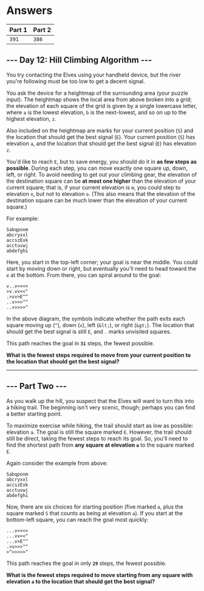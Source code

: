# Answers

| Part 1 | Part 2 |
| ------ | ------ |
| `391`  | `386`  |

## --- Day 12: Hill Climbing Algorithm ---

You try contacting the Elves using your handheld device, but the river you're following must be too low to get a decent signal.

You ask the device for a heightmap of the surrounding area (your puzzle input). The heightmap shows the local area from above broken into a grid; the elevation of each square of the grid is given by a single lowercase letter, where `a` is the lowest elevation, `b` is the next-lowest, and so on up to the highest elevation, `z`.

Also included on the heightmap are marks for your current position (`S`) and the location that should get the best signal (`E`). Your current position (`S`) has elevation `a`, and the location that should get the best signal (`E`) has elevation `z`.

You'd like to reach `E`, but to save energy, you should do it in __as few steps as possible__. During each step, you can move exactly one square up, down, left, or right. To avoid needing to get out your climbing gear, the elevation of the destination square can be __at most one higher__ than the elevation of your current square; that is, if your current elevation is `m`, you could step to elevation `n`, but not to elevation `o`. (This also means that the elevation of the destination square can be much lower than the elevation of your current square.)

For example:

    Sabqponm
    abcryxxl
    accszExk
    acctuvwj
    abdefghi

Here, you start in the top-left corner; your goal is near the middle. You could start by moving down or right, but eventually you'll need to head toward the `e` at the bottom. From there, you can spiral around to the goal:

    v..v<<<<
    >v.vv<<^
    .>vv>E^^
    ..v>>>^^
    ..>>>>>^

In the above diagram, the symbols indicate whether the path exits each square moving up (`^`), down (`v`), left (`&lt;`), or right (`&gt;`). The location that should get the best signal is still `E`, and `.` marks unvisited squares.

This path reaches the goal in __`31`__ steps, the fewest possible.

__What is the fewest steps required to move from your current position to the location that should get the best signal?__

-----------------

## --- Part Two ---

As you walk up the hill, you suspect that the Elves will want to turn this into a hiking trail. The beginning isn't very scenic, though; perhaps you can find a better starting point.

To maximize exercise while hiking, the trail should start as low as possible: elevation `a`. The goal is still the square marked `E`. However, the trail should still be direct, taking the fewest steps to reach its goal. So, you'll need to find the shortest path from __any square at elevation `a`__ to the square marked `E`.

Again consider the example from above:

    Sabqponm
    abcryxxl
    accszExk
    acctuvwj
    abdefghi

Now, there are six choices for starting position (five marked `a`, plus the square marked `S` that counts as being at elevation `a`). If you start at the bottom-left square, you can reach the goal most quickly:

    ...v<<<<
    ...vv<<^
    ...v>E^^
    .>v>>>^^
    >^>>>>>^

This path reaches the goal in only __`29`__ steps, the fewest possible.

__What is the fewest steps required to move starting from any square with elevation `a` to the location that should get the best signal?__